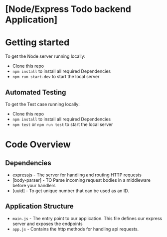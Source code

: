 
# [Node/Express Todo backend Application]


# Getting started

To get the Node server running locally:

- Clone this repo
- `npm install` to install all required Dependencies
- `npm run start-dev` to start the local server


## Automated Testing

To get the Test case running locally:

- Clone this repo
- `npm install` to install all required Dependencies
- `npm test`  or `npm run test` to start the local server

# Code Overview

## Dependencies

- [expressjs](https://github.com/expressjs/express) - The server for handling and routing HTTP requests
- [body-parser] - TO Parse incoming request bodies in a middleware before your handlers
- [uuid] - To get unique number that can be used as an ID.


## Application Structure

- `main.js` - The entry point to our application. This file defines our express server and exposes the endpoints
- `app.js` - Contains the http methods for handling api requests.

